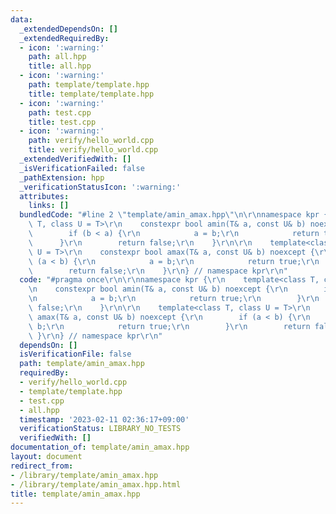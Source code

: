 ```yaml
---
data:
  _extendedDependsOn: []
  _extendedRequiredBy:
  - icon: ':warning:'
    path: all.hpp
    title: all.hpp
  - icon: ':warning:'
    path: template/template.hpp
    title: template/template.hpp
  - icon: ':warning:'
    path: test.cpp
    title: test.cpp
  - icon: ':warning:'
    path: verify/hello_world.cpp
    title: verify/hello_world.cpp
  _extendedVerifiedWith: []
  _isVerificationFailed: false
  _pathExtension: hpp
  _verificationStatusIcon: ':warning:'
  attributes:
    links: []
  bundledCode: "#line 2 \"template/amin_amax.hpp\"\n\r\nnamespace kpr {\r\n    template<class\
    \ T, class U = T>\r\n    constexpr bool amin(T& a, const U& b) noexcept {\r\n\
    \        if (b < a) {\r\n            a = b;\r\n            return true;\r\n  \
    \      }\r\n        return false;\r\n    }\r\n\r\n    template<class T, class\
    \ U = T>\r\n    constexpr bool amax(T& a, const U& b) noexcept {\r\n        if\
    \ (a < b) {\r\n            a = b;\r\n            return true;\r\n        }\r\n\
    \        return false;\r\n    }\r\n} // namespace kpr\r\n"
  code: "#pragma once\r\n\r\nnamespace kpr {\r\n    template<class T, class U = T>\r\
    \n    constexpr bool amin(T& a, const U& b) noexcept {\r\n        if (b < a) {\r\
    \n            a = b;\r\n            return true;\r\n        }\r\n        return\
    \ false;\r\n    }\r\n\r\n    template<class T, class U = T>\r\n    constexpr bool\
    \ amax(T& a, const U& b) noexcept {\r\n        if (a < b) {\r\n            a =\
    \ b;\r\n            return true;\r\n        }\r\n        return false;\r\n   \
    \ }\r\n} // namespace kpr\r\n"
  dependsOn: []
  isVerificationFile: false
  path: template/amin_amax.hpp
  requiredBy:
  - verify/hello_world.cpp
  - template/template.hpp
  - test.cpp
  - all.hpp
  timestamp: '2023-02-11 02:36:17+09:00'
  verificationStatus: LIBRARY_NO_TESTS
  verifiedWith: []
documentation_of: template/amin_amax.hpp
layout: document
redirect_from:
- /library/template/amin_amax.hpp
- /library/template/amin_amax.hpp.html
title: template/amin_amax.hpp
---
```

